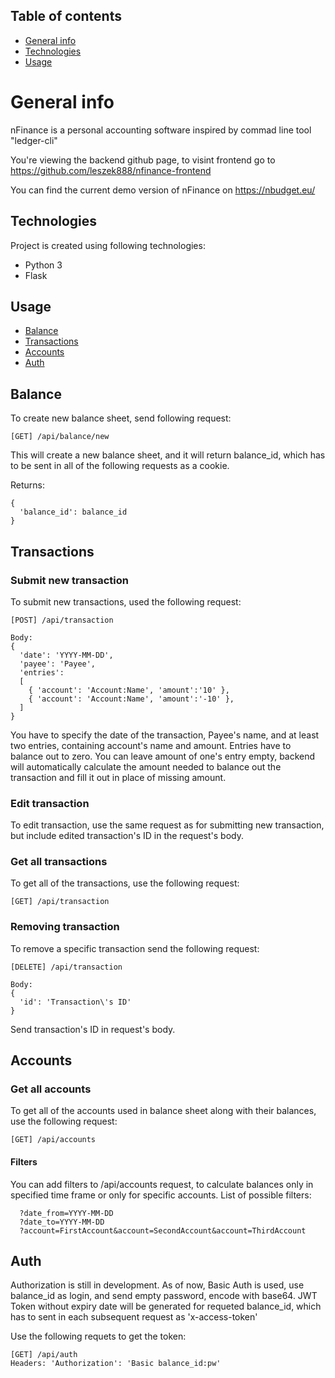 ## Table of contents
* [General info](#general-info)
* [Technologies](#technologies)
* [Usage](#usage)

# General info
nFinance is a personal accounting software inspired by commad line tool "ledger-cli"

You're viewing the backend github page, to visint frontend go to https://github.com/leszek888/nfinance-frontend

You can find the current demo version of nFinance on https://nbudget.eu/

## Technologies
Project is created using following technologies:
* Python 3
* Flask

## Usage
* [Balance](#balance)
* [Transactions](#transactions)
* [Accounts](#accounts)
* [Auth](#auth)

## Balance
To create new balance sheet, send following request:

```
[GET] /api/balance/new
```
This will create a new balance sheet, and it will return balance_id, which has to be sent in all of the following requests as a cookie.

Returns:
```
{
  'balance_id': balance_id
}
```

## Transactions

### Submit new transaction

To submit new transactions, used the following request:

```
[POST] /api/transaction

Body:
{
  'date': 'YYYY-MM-DD',
  'payee': 'Payee',
  'entries':
  [
    { 'account': 'Account:Name', 'amount':'10' },
    { 'account': 'Account:Name', 'amount':'-10' },
  ]
}
```

You have to specify the date of the transaction, Payee's name, and at least two entries, containing account's name and amount. Entries have to balance out to zero. You can leave amount of one's entry empty, backend will automatically calculate the amount needed to balance out the transaction and fill it out in place of missing amount.

### Edit transaction

To edit transaction, use the same request as for submitting new transaction, but include edited transaction's ID in the request's body.

### Get all transactions

To get all of the transactions, use the following request:
```
[GET] /api/transaction
```

### Removing transaction

To remove a specific transaction send the following request:

```
[DELETE] /api/transaction

Body:
{
  'id': 'Transaction\'s ID'
}
```
Send transaction's ID in request's body.

## Accounts

### Get all accounts 

To get all of the accounts used in balance sheet along with their balances, use the following request:

```
[GET] /api/accounts
```

#### Filters

You can add filters to /api/accounts request, to calculate balances only in specified time frame or only for specific accounts.
List of possible filters:

```
  ?date_from=YYYY-MM-DD
  ?date_to=YYYY-MM-DD
  ?account=FirstAccount&account=SecondAccount&account=ThirdAccount
```

## Auth

Authorization is still in development. As of now, Basic Auth is used, use balance_id as login, and send empty password, encode with base64.
JWT Token without expiry date will be generated for requeted balance_id, which has to sent in each subsequent request as 'x-access-token'

Use the following requets to get the token:

```
[GET] /api/auth
Headers: 'Authorization': 'Basic balance_id:pw'
```
